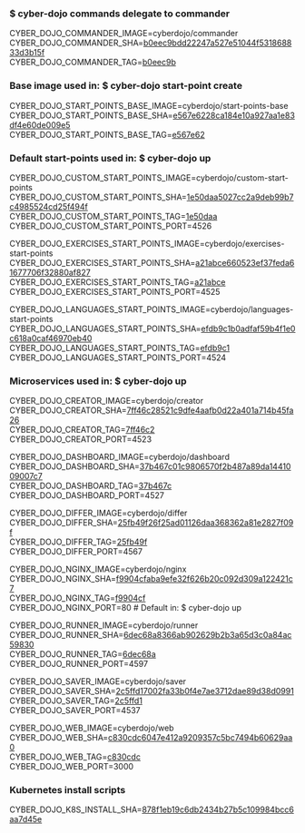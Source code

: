 ### $ cyber-dojo commands delegate to commander

CYBER_DOJO_COMMANDER_IMAGE=cyberdojo/commander  
CYBER_DOJO_COMMANDER_SHA=[b0eec9bdd22247a527e51044f531868833d3b15f](https://github.com/cyber-dojo/commander/commit/b0eec9bdd22247a527e51044f531868833d3b15f)  
CYBER_DOJO_COMMANDER_TAG=[b0eec9b](https://hub.docker.com/layers/cyberdojo/commander/b0eec9b/images/sha256-850bcbc0ad12e9e34cd7a16965a197864750f36275cc080c481521e062a9a9df)  

### Base image used in: $ cyber-dojo start-point create

CYBER_DOJO_START_POINTS_BASE_IMAGE=cyberdojo/start-points-base  
CYBER_DOJO_START_POINTS_BASE_SHA=[e567e6228ca184e10a927aa1e83df4e60de009e5](https://github.com/cyber-dojo/start-points-base/commit/e567e6228ca184e10a927aa1e83df4e60de009e5)  
CYBER_DOJO_START_POINTS_BASE_TAG=[e567e62](https://hub.docker.com/layers/cyberdojo/start-points-base/e567e62/images/sha256-4c0f30c5dd0fadd7bc6818448b299216ab58da43b5963a682ad5c9bf7d667ad6)  

### Default start-points used in: $ cyber-dojo up

CYBER_DOJO_CUSTOM_START_POINTS_IMAGE=cyberdojo/custom-start-points  
CYBER_DOJO_CUSTOM_START_POINTS_SHA=[1e50daa5027cc2a9deb99b7c4985524cd25f494f](https://github.com/cyber-dojo/custom-start-points/commit/1e50daa5027cc2a9deb99b7c4985524cd25f494f)  
CYBER_DOJO_CUSTOM_START_POINTS_TAG=[1e50daa](https://hub.docker.com/layers/cyberdojo/custom-start-points/1e50daa/images/sha256-9430672bc79d7e814dfdbd2429791e492ef70b56d09a5dc3dc71e100c99bf303)  
CYBER_DOJO_CUSTOM_START_POINTS_PORT=4526

CYBER_DOJO_EXERCISES_START_POINTS_IMAGE=cyberdojo/exercises-start-points  
CYBER_DOJO_EXERCISES_START_POINTS_SHA=[a21abce660523ef37feda61677706f32880af827](https://github.com/cyber-dojo/exercises-start-points/commit/a21abce660523ef37feda61677706f32880af827)  
CYBER_DOJO_EXERCISES_START_POINTS_TAG=[a21abce](https://hub.docker.com/layers/cyberdojo/exercises-start-points/a21abce/images/sha256-19c41550094179041345be1a384d1f1ce4e669b77f0ba25dd12d98d949467f8b)  
CYBER_DOJO_EXERCISES_START_POINTS_PORT=4525

CYBER_DOJO_LANGUAGES_START_POINTS_IMAGE=cyberdojo/languages-start-points  
CYBER_DOJO_LANGUAGES_START_POINTS_SHA=[efdb9c1b0adfaf59b4f1e0c618a0caf46970eb40](https://github.com/cyber-dojo/languages-start-points/commit/efdb9c1b0adfaf59b4f1e0c618a0caf46970eb40)  
CYBER_DOJO_LANGUAGES_START_POINTS_TAG=[efdb9c1](https://hub.docker.com/layers/cyberdojo/languages-start-points/efdb9c1/images/sha256-cf603d2a4a05f42efc662cb7618a40337de4c6a3369b3cb09c772e9efff06b65)  
CYBER_DOJO_LANGUAGES_START_POINTS_PORT=4524

### Microservices used in: $ cyber-dojo up

CYBER_DOJO_CREATOR_IMAGE=cyberdojo/creator  
CYBER_DOJO_CREATOR_SHA=[7ff46c28521c9dfe4aafb0d22a401a714b45fa26](https://github.com/cyber-dojo/creator/commit/7ff46c28521c9dfe4aafb0d22a401a714b45fa26)  
CYBER_DOJO_CREATOR_TAG=[7ff46c2](https://hub.docker.com/layers/cyberdojo/creator/7ff46c2/images/sha256-ea1c8dbb1ce312c27fa9a91c3943815c3293da8cecf8f97527c56d66259242f9)  
CYBER_DOJO_CREATOR_PORT=4523

CYBER_DOJO_DASHBOARD_IMAGE=cyberdojo/dashboard  
CYBER_DOJO_DASHBOARD_SHA=[37b467c01c9806570f2b487a89da1441009007c7](https://github.com/cyber-dojo/dashboard/commit/37b467c01c9806570f2b487a89da1441009007c7)  
CYBER_DOJO_DASHBOARD_TAG=[37b467c](https://hub.docker.com/layers/cyberdojo/dashboard/37b467c/images/sha256-b340d947d3ff96270b6ff969c8b10e468981be62ee6db53b6a39391dda9afd10)  
CYBER_DOJO_DASHBOARD_PORT=4527

CYBER_DOJO_DIFFER_IMAGE=cyberdojo/differ  
CYBER_DOJO_DIFFER_SHA=[25fb49f26f25ad01126daa368362a81e2827f09f](https://github.com/cyber-dojo/differ/commit/25fb49f26f25ad01126daa368362a81e2827f09f)  
CYBER_DOJO_DIFFER_TAG=[25fb49f](https://hub.docker.com/layers/cyberdojo/differ/25fb49f/images/sha256-c57b202b7d1ffb29564d9640b4744a4cdb9e6a1094b745a75818d9e522d8d5a8)  
CYBER_DOJO_DIFFER_PORT=4567

CYBER_DOJO_NGINX_IMAGE=cyberdojo/nginx  
CYBER_DOJO_NGINX_SHA=[f9904cfaba9efe32f626b20c092d309a122421c7](https://github.com/cyber-dojo/nginx/commit/f9904cfaba9efe32f626b20c092d309a122421c7)  
CYBER_DOJO_NGINX_TAG=[f9904cf](https://hub.docker.com/layers/cyberdojo/nginx/f9904cf/images/sha256-035319192f4e0fe8ec8e0e46580b7ac07c23bcfacb2b903e320a7375e47bef4b)  
CYBER_DOJO_NGINX_PORT=80 # Default in: $ cyber-dojo up

CYBER_DOJO_RUNNER_IMAGE=cyberdojo/runner  
CYBER_DOJO_RUNNER_SHA=[6dec68a8366ab902629b2b3a65d3c0a84ac59830](https://github.com/cyber-dojo/runner/commit/6dec68a8366ab902629b2b3a65d3c0a84ac59830)  
CYBER_DOJO_RUNNER_TAG=[6dec68a](https://hub.docker.com/layers/cyberdojo/runner/6dec68a/images/sha256-fccb1f85c2879aa1882d30f5a639c96379ab6e91e772a38436586cdb6715882d)  
CYBER_DOJO_RUNNER_PORT=4597

CYBER_DOJO_SAVER_IMAGE=cyberdojo/saver  
CYBER_DOJO_SAVER_SHA=[2c5ffd17002fa33b0f4e7ae3712dae89d38d0991](https://github.com/cyber-dojo/saver/commit/2c5ffd17002fa33b0f4e7ae3712dae89d38d0991)  
CYBER_DOJO_SAVER_TAG=[2c5ffd1](https://hub.docker.com/layers/cyberdojo/saver/2c5ffd1/images/sha256-4c5e449d18f71af9e33ba3b411f45ebab55376881152d08ffd4dde81690cdb9b)  
CYBER_DOJO_SAVER_PORT=4537

CYBER_DOJO_WEB_IMAGE=cyberdojo/web  
CYBER_DOJO_WEB_SHA=[c830cdc6047e412a9209357c5bc7494b60629aa0](https://github.com/cyber-dojo/web/commit/c830cdc6047e412a9209357c5bc7494b60629aa0)  
CYBER_DOJO_WEB_TAG=[c830cdc](https://hub.docker.com/layers/cyberdojo/web/c830cdc/images/sha256-cdf32fa91c0dffd1921bb7a330cecaff2d1419d48267709d4a265e4b1e7ed1b5)  
CYBER_DOJO_WEB_PORT=3000

### Kubernetes install scripts
CYBER_DOJO_K8S_INSTALL_SHA=[878f1eb19c6db2434b27b5c109984bcc6aa7d45e](https://github.com/cyber-dojo/k8s-install/commit/878f1eb19c6db2434b27b5c109984bcc6aa7d45e)  
